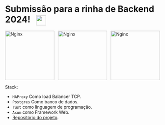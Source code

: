 # Submissão para a rinha de Backend 2024!  <img src="https://rustacean.net/assets/rustacean-flat-happy.svg" height="32" style="vertical-align: middle; padding: 0 12px">

<div style="display: flex;"> 
<img src="https://raw.githubusercontent.com/rust-lang/rust-artwork/master/logo/rust-logo-256x256.png" alt="Nginx" height="160" style="padding-right: 12px;">

<img src="https://wiki.postgresql.org/images/a/a4/PostgreSQL_logo.3colors.svg" alt="Nginx" height="160" style="padding-right: 12px;">

<img src="https://upload.wikimedia.org/wikipedia/commons/a/ab/Haproxy-logo.png" alt="Nginx" height="160" style="padding-right: 12px;">

</div>

Stack:
- `HAProxy` Como load Balancer TCP. 
- `Postgres` Como banco de dados.
- `rust` como linguagem de programação.
- `Axum` como Framework Web.
- [Repositório do projeto](https://github.com/Pietrohl/rinha-de-backend-2024-rust).